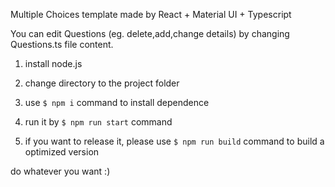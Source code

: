 Multiple Choices template made by React + Material UI + Typescript

You can edit Questions (eg. delete,add,change details) by changing Questions.ts file content.

1. install node.js

1. change directory to the project folder

1. use `$ npm i` command to install dependence

1. run it by `$ npm run start` command

1. if you want to release it, please use `$ npm run build` command to build a optimized version

do whatever you want :)
